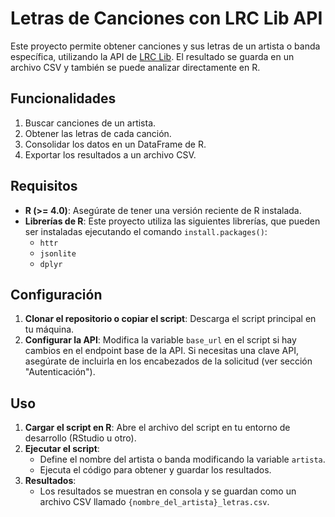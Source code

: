 # Letras de Canciones con LRC Lib API

Este proyecto permite obtener canciones y sus letras de un artista o banda específica, utilizando la API de [LRC Lib](https://lrclib.net/). El resultado se guarda en un archivo CSV y también se puede analizar directamente en R.

## Funcionalidades

1. Buscar canciones de un artista.
2. Obtener las letras de cada canción.
3. Consolidar los datos en un DataFrame de R.
4. Exportar los resultados a un archivo CSV.

## Requisitos

- **R (>= 4.0)**: Asegúrate de tener una versión reciente de R instalada.
- **Librerías de R**: Este proyecto utiliza las siguientes librerías, que pueden ser instaladas ejecutando el comando `install.packages()`:
  - `httr`
  - `jsonlite`
  - `dplyr`

## Configuración

1. **Clonar el repositorio o copiar el script**: Descarga el script principal en tu máquina.
2. **Configurar la API**: Modifica la variable `base_url` en el script si hay cambios en el endpoint base de la API. Si necesitas una clave API, asegúrate de incluirla en los encabezados de la solicitud (ver sección "Autenticación").

## Uso

1. **Cargar el script en R**: Abre el archivo del script en tu entorno de desarrollo (RStudio u otro).
2. **Ejecutar el script**:
   - Define el nombre del artista o banda modificando la variable `artista`.
   - Ejecuta el código para obtener y guardar los resultados.
3. **Resultados**:
   - Los resultados se muestran en consola y se guardan como un archivo CSV llamado `{nombre_del_artista}_letras.csv`.
